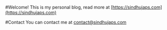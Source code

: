 #Welcome!
This is my personal blog, read more at [https://sindhujaps.com](https://sindhujaps.com)

#Contact
You can contact me at contact@sindhujaps.com
